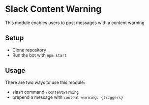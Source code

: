 # Slack Content Warning

This module enables users to post messages with a content warning

## Setup

- Clone repository
- Run the bot with `npm start`

## Usage

There are two ways to use this module:
- slash command `/contentwarning`
- prepend a message with `content warning: {triggers}`